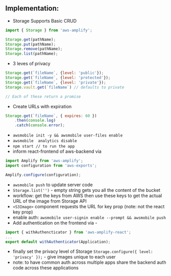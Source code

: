 ## Implementation:

- Storage Supports Basic CRUD
``` javascript
import { Storage } from 'aws-amplify';

Storage.get(pathName);
Storage.put(pathName);
Storage.remove(pathName);
Storage.list(pathName);
```
- 3 leves of privacy 
```javascript
Storage.get(`fileName`, {level: 'public'});
Storage.get(`fileName`, {level: 'protected'});
Storage.get(`fileName`, {level: 'private'});
Storage.vault.get(`fileName`) // defaults to private

// Each of these return a promise
```
- Create URLs with expiration
```javascript
Storage.get(`fileName`, { expires: 60 })
    .then(console.log)
    .catch(console.error);
```
- `awsmobile init -y && awsmobile user-files enable`
- `awsmobile  analytics disable`
- `npm start // to run the app`
- inform react-frontend of aws-backend via
```javascript
import Amplify from 'aws-amplify';
import configuration from 'aws-exports';

Amplify.configure(configuration);
```
- `awsmobile push` to update server code
- `Storage.list('')` - empty string gets you all the content of the bucket
- workflow: get the keys from AWS then use these keys to get the actual URL of the image from Storage API
- `<S3Image>` component requests the URL for key prop (note: not the react key prop)
- enable auth: `awsmobile user-signin enable --prompt && awsmobile push`
- Add authentication on the frontend via - 
```javascript
import { withAuthencticator } from 'aws-amplify-react';
...
export default withAuthenticator(Application);
```
- finally set the privacy level of Storage `Storage.configure({ level: 'privacy' });` - give images unique to each user
- note: to have common auth across multiple apps share the backend auth code across these applications

